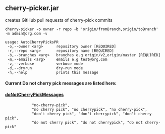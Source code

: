 cherry-picker.jar
-----------------
creates GitHub pull requests of cherry-pick commits

```
cherry-picker -o owner -r repo -b 'origin/fromBranch,origin/toBranch' -m admin@org.com -v
```

```
usage: AutoCherryPicksPR
 -o,--owner <arg>      repository owner [REQUIRED]
 -r,--repo <arg>       repository name [REQUIRED]
 -b,--branches <arg>   branches e.g origin/v2,origin/master [REQUIRED]
 -m,--emails <arg>     emails e.g test@org.com
 -v,--verbose          verbose mode
 -d,--dryrun           dry-run mode
 -h,--help             prints this message
```

#### Current Do not cherry pick messages are listed here:

#### [doNotCherryPickMessages](cherry-picker/src/main/groovy/com/jacky/git/AutoCherryPicksPR.groovy#L28)
```
            "no-cherry-pick",
            "no cherry pick", "no cherrypick", "no cherry-pick",
            "don't cherry pick", "don't cherrypick", "don't cherry-pick",
            "do not cherry pick", "do not cherrypick", "do not cherry-pick"
```
